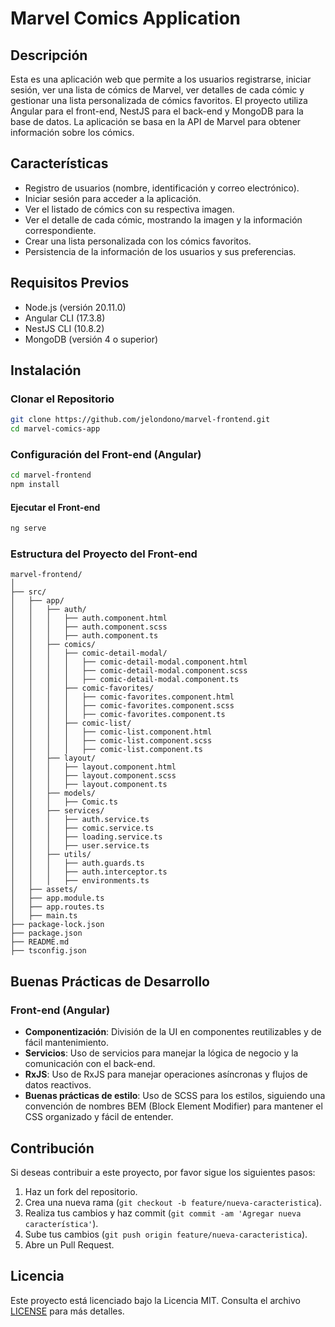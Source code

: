 
# Marvel Comics Application

## Descripción
Esta es una aplicación web que permite a los usuarios registrarse, iniciar sesión, ver una lista de cómics de Marvel, ver detalles de cada cómic y gestionar una lista personalizada de cómics favoritos. El proyecto utiliza Angular para el front-end, NestJS para el back-end y MongoDB para la base de datos. La aplicación se basa en la API de Marvel para obtener información sobre los cómics.

## Características
- Registro de usuarios (nombre, identificación y correo electrónico).
- Iniciar sesión para acceder a la aplicación.
- Ver el listado de cómics con su respectiva imagen.
- Ver el detalle de cada cómic, mostrando la imagen y la información correspondiente.
- Crear una lista personalizada con los cómics favoritos.
- Persistencia de la información de los usuarios y sus preferencias.

## Requisitos Previos
- Node.js (versión 20.11.0)
- Angular CLI (17.3.8)
- NestJS CLI (10.8.2)
- MongoDB (versión 4 o superior)

## Instalación

### Clonar el Repositorio
```bash
git clone https://github.com/jelondono/marvel-frontend.git
cd marvel-comics-app
```


### Configuración del Front-end (Angular)
```bash
cd marvel-frontend
npm install
```

#### Ejecutar el Front-end
```bash
ng serve
```

### Estructura del Proyecto del Front-end
```
marvel-frontend/
│
├── src/
│   ├── app/
│   │   ├── auth/
│   │   │   ├── auth.component.html
│   │   │   ├── auth.component.scss
│   │   │   ├── auth.component.ts
│   │   ├── comics/
│   │   │   ├── comic-detail-modal/
│   │   │   │   ├── comic-detail-modal.component.html
│   │   │   │   ├── comic-detail-modal.component.scss
│   │   │   │   ├── comic-detail-modal.component.ts
│   │   │   ├── comic-favorites/
│   │   │   │   ├── comic-favorites.component.html
│   │   │   │   ├── comic-favorites.component.scss
│   │   │   │   ├── comic-favorites.component.ts
│   │   │   ├── comic-list/
│   │   │   │   ├── comic-list.component.html
│   │   │   │   ├── comic-list.component.scss
│   │   │   │   ├── comic-list.component.ts
│   │   ├── layout/
│   │   │   ├── layout.component.html
│   │   │   ├── layout.component.scss
│   │   │   ├── layout.component.ts
│   │   ├── models/
│   │   │   ├── Comic.ts
│   │   ├── services/
│   │   │   ├── auth.service.ts
│   │   │   ├── comic.service.ts
│   │   │   ├── loading.service.ts
│   │   │   ├── user.service.ts
│   │   ├── utils/
│   │   │   ├── auth.guards.ts
│   │   │   ├── auth.interceptor.ts
│   │   │   ├── environments.ts
│   ├── assets/
│   ├── app.module.ts
│   ├── app.routes.ts
│   ├── main.ts
├── package-lock.json
├── package.json
├── README.md
├── tsconfig.json
```

## Buenas Prácticas de Desarrollo

### Front-end (Angular)
- **Componentización**: División de la UI en componentes reutilizables y de fácil mantenimiento.
- **Servicios**: Uso de servicios para manejar la lógica de negocio y la comunicación con el back-end.
- **RxJS**: Uso de RxJS para manejar operaciones asíncronas y flujos de datos reactivos.
- **Buenas prácticas de estilo**: Uso de SCSS para los estilos, siguiendo una convención de nombres BEM (Block Element Modifier) para mantener el CSS organizado y fácil de entender.




## Contribución
Si deseas contribuir a este proyecto, por favor sigue los siguientes pasos:
1. Haz un fork del repositorio.
2. Crea una nueva rama (`git checkout -b feature/nueva-caracteristica`).
3. Realiza tus cambios y haz commit (`git commit -am 'Agregar nueva característica'`).
4. Sube tus cambios (`git push origin feature/nueva-caracteristica`).
5. Abre un Pull Request.

## Licencia
Este proyecto está licenciado bajo la Licencia MIT. Consulta el archivo [LICENSE](LICENSE) para más detalles.
